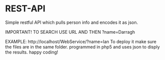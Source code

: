 # REST-API
Simple restful API which pulls person info and encodes it as json.

IMPORTANT! TO SEARCH USE URL AND THEN ?name=Darragh

EXAMPLE:  http://localhost/WebService/?name=Ian
To deploy it make sure the files are in the same folder.
programmed in php5 and uses json to disply the results.
happy coding!
